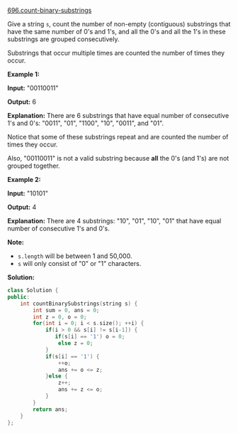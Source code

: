 [696.count-binary-substrings](https://leetcode.com/problems/count-binary-substrings/)  

Give a string `s`, count the number of non-empty (contiguous) substrings that have the same number of 0's and 1's, and all the 0's and all the 1's in these substrings are grouped consecutively.

Substrings that occur multiple times are counted the number of times they occur.

**Example 1:**  

  
**Input:** "00110011"
  
**Output:** 6
  
**Explanation:** There are 6 substrings that have equal number of consecutive 1's and 0's: "0011", "01", "1100", "10", "0011", and "01".
  
  
Notice that some of these substrings repeat and are counted the number of times they occur.
  
  
Also, "00110011" is not a valid substring because **all** the 0's (and 1's) are not grouped together.
  

**Example 2:**  

  
**Input:** "10101"
  
**Output:** 4
  
**Explanation:** There are 4 substrings: "10", "01", "10", "01" that have equal number of consecutive 1's and 0's.
  

**Note:**

*   `s.length` will be between 1 and 50,000.
*   `s` will only consist of "0" or "1" characters.  



**Solution:**  

```cpp
class Solution {
public:
    int countBinarySubstrings(string s) {
        int sum = 0, ans = 0;
        int z = 0, o = 0;
        for(int i = 0; i < s.size(); ++i) {
            if(i > 0 && s[i] != s[i-1]) {
               if(s[i] == '1') o = 0;
                else z = 0;
            }
            if(s[i] == '1') {
                ++o;
                ans += o <= z;
            }else {
                z++;
                ans += z <= o;
            }
        }
        return ans;
    }
};
```
      